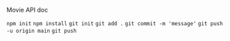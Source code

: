 
Movie API doc

`npm init`
`npm install`
`git init`
`git add .`
`git commit -m 'message'`
`git push -u origin main`
`git push`

